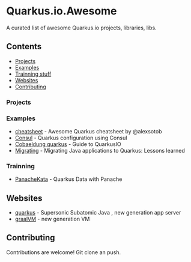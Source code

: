 # Quarkus.io.Awesome
A curated list of awesome Quarkus.io projects, libraries, libs.
 

## Contents

- [Projects](#projects)
- [Examples](#Examples)
- [Trainning stuff](#Trainning)
- [Websites](#Websites)
- [Contributing](#Contributing)


### Projects

### Examples
- [cheatsheet](https://t.co/qYuXt0k7FK) - Awesome Quarkus cheatsheet by @alexsotob 
- [Consul](https://medium.com/@yazidaqel/quarkus-configuration-using-consul-d077dc6d5d3) - Quarkus configuration using Consul
- [Cobaeldung quarkus](https://www.baeldung.com/quarkus-io) - Guide to QuarkusIO
- [Migrating](https://developers.redhat.com/blog/2019/04/12/migrating-java-applications-to-quarkus-lessons-learned/) - Migrating Java applications to Quarkus: Lessons learned

### Trainning
- [PanacheKata](https://www.katacoda.com/openshift/courses/middleware/middleware-quarkus/panache) - Quarkus Data with Panache

## Websites
- [quarkus](https://quarkus.io/) - Supersonic Subatomic Java , new generation app server 
- [graalVM](https://www.graalvm.org/) - new generation VM


## Contributing
Contributions are welcome!
Git clone an push.